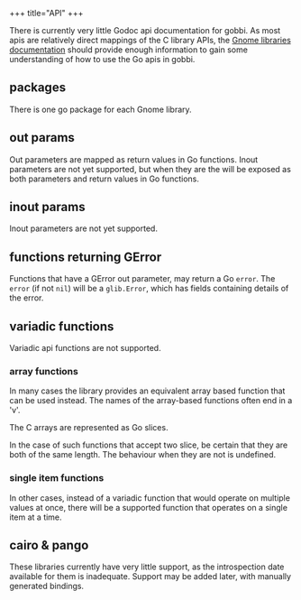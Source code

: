 +++
title="API"
+++

There is currently very little Godoc api documentation for gobbi.
As most apis are relatively direct mappings of the C library
APIs,
the [Gnome libraries documentation](https://developer.gnome.org/references)
should provide enough information to gain some
understanding of how to use the Go apis in gobbi.

## packages
There is one go package for each Gnome library.

## out params
Out parameters are mapped as return values in Go functions.
Inout parameters are not yet supported, but when they are
the will be exposed as both parameters and return values
in Go functions.

## inout params
Inout parameters are not yet supported.

## functions returning GError
Functions that have a GError out parameter, may return
a Go `error`.
The `error` (if not `nil`) will be a `glib.Error`,
which has fields containing details of the error.

## variadic functions
Variadic api functions are not supported.

### array functions
In many cases the library provides an equivalent
array based function that can be used instead.
The names of the array-based functions often
end in a 'v'.

The C arrays are represented as Go slices. 

In the case of such functions that accept two slice,
be certain that they are both of the same length.
The behaviour when they are not is undefined.

### single item functions
In other cases, instead of a variadic function
that would operate on multiple values at once,
there will be a supported function that operates
on a single item at a time. 

## cairo & pango
These libraries currently have very little support,
as the introspection date available for them is inadequate.
Support may be added later, with manually generated
bindings.
